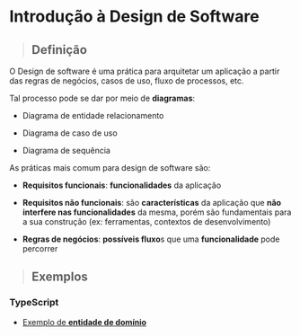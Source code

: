 # Introdução à Design de Software

> ## **Definição**

O Design de software é uma prática para arquitetar um aplicação a partir das regras de negócios, casos de uso, fluxo de processos, etc.

Tal processo pode se dar por meio de **diagramas**:

- Diagrama de entidade relacionamento

- Diagrama de caso de uso

- Diagrama de sequência

As práticas mais comum para design de software são:

- **Requisitos funcionais**: **funcionalidades** da aplicação

- **Requisitos não funcionais**: são **características** da aplicação que **não interfere nas funcionalidades** da mesma, porém são fundamentais para a sua construção (ex: ferramentas, contextos de desenvolvimento)

- **Regras de negócios**: **possíveis fluxo**s que uma **funcionalidade** pode percorrer

> ## **Exemplos**

### TypeScript

- [Exemplo de **entidade de domínio**](./examples/example-ts-1.md)
